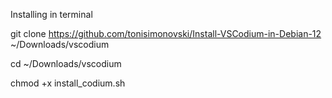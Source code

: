Installing in terminal

git clone https://github.com/tonisimonovski/Install-VSCodium-in-Debian-12 ~/Downloads/vscodium

cd ~/Downloads/vscodium

chmod +x install_codium.sh
